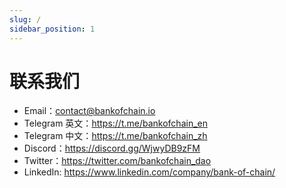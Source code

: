 ```yaml
---
slug: /
sidebar_position: 1
---
```


# 联系我们

- Email：contact@bankofchain.io
- Telegram 英文：<https://t.me/bankofchain_en>
- Telegram 中文：<https://t.me/bankofchain_zh>
- Discord：<https://discord.gg/WjwyDB9zFM>
- Twitter：<https://twitter.com/bankofchain_dao>
- LinkedIn: <https://www.linkedin.com/company/bank-of-chain/>
